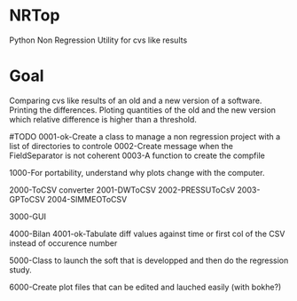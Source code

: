 # NRTop
Python Non Regression Utility for cvs like results

# Goal
Comparing cvs like results of an old and a new version of a software.
Printing the differences.
Ploting quantities of the old and the new version which relative 
difference is higher  than a threshold.

#TODO
0001-ok-Create a class to manage a non regression project with a list of directories to controle
0002-Create message when the FieldSeparator is not coherent
0003-A function to create the compfile

1000-For portability, understand why plots change with the computer.


2000-ToCSV converter
2001-DWToCSV
2002-PRESSUToCsV
2003-GPToCSV
2004-SIMMEOToCSV


3000-GUI


4000-Bilan
4001-ok-Tabulate diff values against time or first col of the CSV instead of occurence number


5000-Class to launch the soft that is developped and then do the regression study.

6000-Create plot files that can be edited and lauched easily (with bokhe?)
